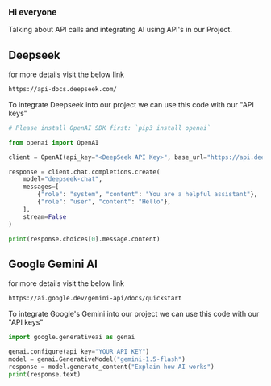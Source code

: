 ### Hi everyone

Talking about API calls and integrating AI using API's in our Project.


##  Deepseek 
for more details visit the below link
```bash
https://api-docs.deepseek.com/
```

To integrate Deepseek into our project we can use this code with our "API keys"
```python
# Please install OpenAI SDK first: `pip3 install openai`

from openai import OpenAI

client = OpenAI(api_key="<DeepSeek API Key>", base_url="https://api.deepseek.com")

response = client.chat.completions.create(
    model="deepseek-chat",
    messages=[
        {"role": "system", "content": "You are a helpful assistant"},
        {"role": "user", "content": "Hello"},
    ],
    stream=False
)

print(response.choices[0].message.content)
```

## Google Gemini AI

for more details visit the below link
```bash
https://ai.google.dev/gemini-api/docs/quickstart
```

To integrate Google's Gemini into our project we can use this code with our "API keys"
```python
import google.generativeai as genai

genai.configure(api_key="YOUR_API_KEY")
model = genai.GenerativeModel("gemini-1.5-flash")
response = model.generate_content("Explain how AI works")
print(response.text)
```
